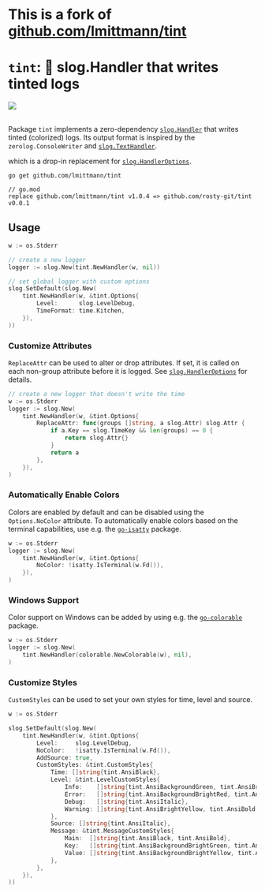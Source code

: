 # This is a fork of [github.com/lmittmann/tint](github.com/lmittmann/tint)

# `tint`: 🌈 **slog.Handler** that writes tinted logs

<picture>
    <source media="(prefers-color-scheme: dark)" srcset="https://github.com/lmittmann/tint/assets/3458786/3d42f8d5-8bdf-40db-a16a-1939c88689cb">
    <source media="(prefers-color-scheme: light)" srcset="https://github.com/lmittmann/tint/assets/3458786/3d42f8d5-8bdf-40db-a16a-1939c88689cb">
    <img src="https://github.com/lmittmann/tint/assets/3458786/3d42f8d5-8bdf-40db-a16a-1939c88689cb">
</picture>
<br>
<br>

Package `tint` implements a zero-dependency [`slog.Handler`](https://pkg.go.dev/log/slog#Handler)
that writes tinted (colorized) logs. Its output format is inspired by the `zerolog.ConsoleWriter` and
[`slog.TextHandler`](https://pkg.go.dev/log/slog#TextHandler).

which is a drop-in replacement for [`slog.HandlerOptions`](https://pkg.go.dev/log/slog#HandlerOptions).

```
go get github.com/lmittmann/tint

// go.mod
replace github.com/lmittmann/tint v1.0.4 => github.com/rosty-git/tint v0.0.1
```

## Usage

```go
w := os.Stderr

// create a new logger
logger := slog.New(tint.NewHandler(w, nil))

// set global logger with custom options
slog.SetDefault(slog.New(
    tint.NewHandler(w, &tint.Options{
        Level:      slog.LevelDebug,
        TimeFormat: time.Kitchen,
    }),
))
```

### Customize Attributes

`ReplaceAttr` can be used to alter or drop attributes. If set, it is called on
each non-group attribute before it is logged. See [`slog.HandlerOptions`](https://pkg.go.dev/log/slog#HandlerOptions)
for details.

```go
// create a new logger that doesn't write the time
w := os.Stderr
logger := slog.New(
    tint.NewHandler(w, &tint.Options{
        ReplaceAttr: func(groups []string, a slog.Attr) slog.Attr {
            if a.Key == slog.TimeKey && len(groups) == 0 {
                return slog.Attr{}
            }
            return a
        },
    }),
)
```

### Automatically Enable Colors

Colors are enabled by default and can be disabled using the `Options.NoColor`
attribute. To automatically enable colors based on the terminal capabilities,
use e.g. the [`go-isatty`](https://github.com/mattn/go-isatty) package.

```go
w := os.Stderr
logger := slog.New(
    tint.NewHandler(w, &tint.Options{
        NoColor: !isatty.IsTerminal(w.Fd()),
    }),
)
```

### Windows Support

Color support on Windows can be added by using e.g. the
[`go-colorable`](https://github.com/mattn/go-colorable) package.

```go
w := os.Stderr
logger := slog.New(
    tint.NewHandler(colorable.NewColorable(w), nil),
)
```

### Customize Styles

`CustomStyles` can be used to set your own styles for time, level and source.

```go
w := os.Stderr

slog.SetDefault(slog.New(
    tint.NewHandler(w, &tint.Options{
        Level:     slog.LevelDebug,
        NoColor:   !isatty.IsTerminal(w.Fd()),
        AddSource: true,
        CustomStyles: &tint.CustomStyles{
            Time: []string{tint.AnsiBlack},
            Level: &tint.LevelCustomStyles{
                Info:    []string{tint.AnsiBackgroundGreen, tint.AnsiBrightWhite},
                Error:   []string{tint.AnsiBackgroundBrightRed, tint.AnsiBrightWhite},
                Debug:   []string{tint.AnsiItalic},
                Warning: []string{tint.AnsiBrightYellow, tint.AnsiBold, tint.AnsiUnderline},
			},
            Source: []string{tint.AnsiItalic},
            Message: &tint.MessageCustomStyles{
                Main:  []string{tint.AnsiBlack, tint.AnsiBold},
                Key:   []string{tint.AnsiBackgroundBrightGreen, tint.AnsiBrightWhite},
                Value: []string{tint.AnsiBackgroundBrightYellow, tint.AnsiBrightWhite},
            },
        },
    }),
))
```